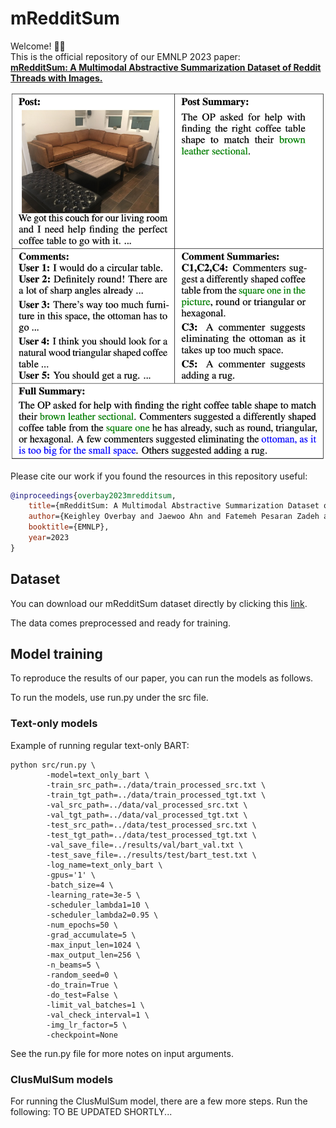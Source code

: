 # mRedditSum

Welcome! 👋🏻\
This is the official repository of our EMNLP 2023 paper: \
**[mRedditSum: A Multimodal Abstractive Summarization Dataset of Reddit Threads with Images.](https://openreview.net/forum?id=k3i6PKlKY8)**

![mredditsum illustration](assets/cover.png)

Please cite our work if you found the resources in this repository useful:

```bib
@inproceedings{overbay2023mredditsum,
    title={mRedditSum: A Multimodal Abstractive Summarization Dataset of Reddit Threads with Images.},
    author={Keighley Overbay and Jaewoo Ahn and Fatemeh Pesaran Zadeh and Joonsuk Park and Gunhee Kim},
    booktitle={EMNLP},
    year=2023
}
```

## Dataset

You can download our mRedditSum dataset directly by clicking this [link](https://drive.google.com/file/d/1WhOgsEWmLSnEG2-K8R2n_hogFLGPkI8I/view?usp=sharing).

The data comes preprocessed and ready for training.

## Model training

To reproduce the results of our paper, you can run the models as follows.

To run the models, use run.py under the src file.

### Text-only models

Example of running regular text-only BART:

```
python src/run.py \
        -model=text_only_bart \
        -train_src_path=../data/train_processed_src.txt \
        -train_tgt_path=../data/train_processed_tgt.txt \
        -val_src_path=../data/val_processed_src.txt \
        -val_tgt_path=../data/val_processed_tgt.txt \
        -test_src_path=../data/test_processed_src.txt \
        -test_tgt_path=../data/test_processed_tgt.txt \
        -val_save_file=../results/val/bart_val.txt \
        -test_save_file=../results/test/bart_test.txt \
        -log_name=text_only_bart \
        -gpus='1' \
        -batch_size=4 \
        -learning_rate=3e-5 \
        -scheduler_lambda1=10 \
        -scheduler_lambda2=0.95 \
        -num_epochs=50 \
        -grad_accumulate=5 \
        -max_input_len=1024 \
        -max_output_len=256 \
        -n_beams=5 \
        -random_seed=0 \
        -do_train=True \
        -do_test=False \
        -limit_val_batches=1 \
        -val_check_interval=1 \
        -img_lr_factor=5 \
        -checkpoint=None
```

See the run.py file for more notes on input arguments.

### ClusMulSum models

For running the ClusMulSum model, there are a few more steps. Run the following:
TO BE UPDATED SHORTLY...
